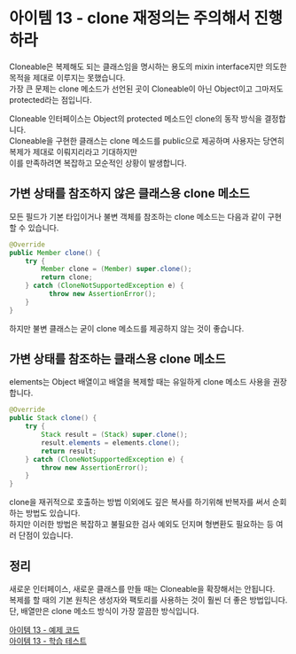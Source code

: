 # 아이템 13 - clone 재정의는 주의해서 진행하라

Cloneable은 복제해도 되는 클래스임을 명시하는 용도의 mixin interface지만 의도한 목적을 제대로 이루지는 못했습니다.    
가장 큰 문제는 clone 메소드가 선언된 곳이 Cloneable이 아닌 Object이고 그마저도 protected라는 점입니다.    

Cloneable 인터페이스는 Object의 protected 메소드인 clone의 동작 방식을 결정합니다.   
Cloneable을 구현한 클래스는 clone 메소드를 public으로 제공하며 사용자는 당연히 복제가 제대로 이뤄지리라고 기대하지만    
이를 만족하려면 복잡하고 모순적인 상황이 발생합니다.       

## 가변 상태를 참조하지 않은 클래스용 clone 메소드

모든 필드가 기본 타입이거나 불변 객체를 참조하는 clone 메소드는 다음과 같이 구현할 수 있습니다.    
```java
@Override
public Member clone() {
    try {
        Member clone = (Member) super.clone();
        return clone;
    } catch (CloneNotSupportedException e) {
          throw new AssertionError();
    }
}
```
하지만 불변 클래스는 굳이 clone 메소드를 제공하지 않는 것이 좋습니다.    

## 가변 상태를 참조하는 클래스용 clone 메소드

elements는 Object 배열이고 배열을 복제할 때는 유일하게 clone 메소드 사용을 권장합니다.     

```java
@Override
public Stack clone() {
    try {
        Stack result = (Stack) super.clone();
        result.elements = elements.clone();
        return result;
    } catch (CloneNotSupportedException e) {
        throw new AssertionError();
    }
}
```

clone을 재귀적으로 호출하는 방법 이외에도 깊은 복사를 하기위해 반복자를 써서 순회하는 방법도 있습니다.    
하지만 이러한 방법은 복잡하고 불필요한 검사 예외도 던지며 형변환도 필요하는 등 여러 단점이 있습니다.    

## 정리

새로운 인터페이스, 새로운 클래스를 만들 때는 Cloneable을 확장해서는 안됩니다.  
복제를 할 때의 기본 원칙은 생성자와 팩토리를 사용하는 것이 훨씬 더 좋은 방법입니다.    
단, 배열만은 clone 메소드 방식이 가장 깔끔한 방식입니다.    

[아이템 13 - 예제 코드](https://github.com/320Hwany/EffectiveJava/tree/main/src/main/java/effective/chapter3/item13)           
[아이템 13 - 학습 테스트](https://github.com/320Hwany/EffectiveJava/tree/main/src/test/java/effective/chapter3/item13)




